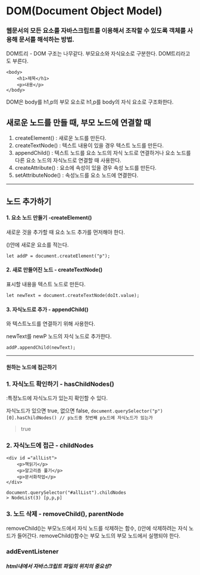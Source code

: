 #   DOM(Document Object Model)
### 웹문서의 모든 요소를 자바스크립트를 이용해서 조작할 수 있도록 객체를 사용해 문서를 해석하는 방법.

DOM트리 - DOM 구조는 나무같다.
부모요소와 자식요소로 구분한다. DOM트리라고도 부른다.
```
<body>
    <h1>제목</h1>
    <p>내용</p>
</body> 
```
DOM은 body를 h1,p의 부모 요소로 h1,p를 body의 자식 요소로 구조화한다.

## 새로운 노드를 만들 때, 부모 노드에 연결할 때
1. createElement() : 새로운 노드를 만든다.
2. createTextNode() : 텍스트 내용이 있을 경우 텍스트 노드를 만든다.
3. appendChild() : 텍스트 노드를 요소 노드의 자식 노드로 연결하거나 요소 노드를 다른 요소 노드의 자식노드로 연결할 때 사용한다.
4. createAttribute() : 요소에 속성이 있을 경우 속성 노드를 만든다.
5. setAttributeNode() : 속성노드를 요소 노드에 연결한다.

---
## 노드 추가하기
#### 1. 요소 노드 만들기 -createElement()

새로운 것을 추가할 때 요소 노드 추가를 먼저해야 한다.

()안에 새로운 요소를 적는다.

```let addP = document.createElement("p");```



#### 2. 새로 만들어진 노드 - createTextNode()

표시할 내용을 텍스트 노드로 만든다. 

```let newText = document.createTextNode(doIt.value);```

#### 3. 자식노드로 추가 - appendChild() 

<p>와 텍스트노드를 연결하기 위해 사용한다. 

newText를 newP 노드의 자식 노드로 추가한다.

```addP.appendChild(newText);```

---
#### 원하는 노드에 접근하기
### 1. 자식노드 확인하기 - hasChildNodes()

:특정노드에 자식노드가 있는지 확인할 수 있다.

자식노드가 있으면 true,
없으면 false,
```document.querySelector("p")[0].hasChildNodes() // p노드중 첫번째 p노드에 자식노드가 있는가```
>true

### 2. 자식노드에 접근 - childNodes
```
<div id ="allList">
    <p>책읽기</p>
    <p>알고리즘 풀기</p>
    <p>문서화작업</p>
</div>

document.querySelector("#allList").childNodes
> NodeList(3) [p,p,p]
```

### 3. 노드 삭제 - removeChild(), parentNode

removeChild()는 부모노드에서 자식 노드를 삭제하는 함수, ()안에 삭제하려는 자식 노드가 들어간다.
removeChild()함수는 부모 노드의 부모 노드에서 실행되야 한다.

### addEventListener

##### html내에서 자바스크립트 파일의 위치의 중요성?